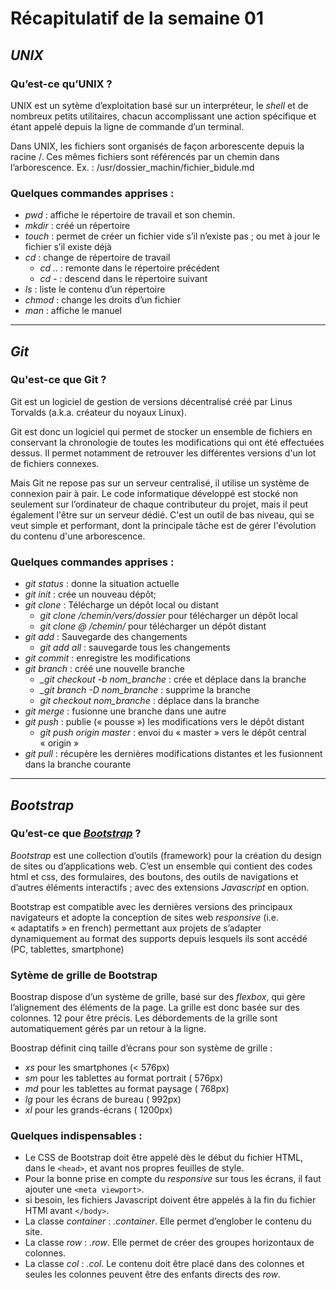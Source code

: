 # Récapitulatif de la semaine 01

## _UNIX_

### Qu’est-ce qu’UNIX ?

UNIX est un sytème d’exploitation basé sur un interpréteur, le *shell* et de nombreux petits utilitaires, chacun accomplissant une action spécifique et étant appelé depuis la ligne de commande d’un terminal.

Dans UNIX, les fichiers sont organisés de façon arborescente depuis la racine /.
Ces mêmes fichiers sont référencés par un chemin dans l’arborescence. Ex. : /usr/dossier_machin/fichier_bidule.md


### Quelques commandes apprises :

* *_pwd_* : affiche le répertoire de travail et son chemin.
* *_mkdir_* : créé un répertoire
* *_touch_* : permet de créer un fichier vide s’il n’existe pas ; ou met à jour le fichier s’il existe déjà
* *_cd_* : change de répertoire de travail
  * *_cd .._* : remonte dans le répertoire précédent
  * *_cd -_* : descend dans le répertoire suivant
* *_ls_* : liste le contenu d’un répertoire
* *_chmod_* : change les droits d’un fichier
* *_man_* : affiche le manuel


***


## _Git_

### Qu'est-ce que Git ?

Git est un logiciel de gestion de versions décentralisé créé par Linus Torvalds (a.k.a.	créateur du noyaux Linux).

Git est donc un logiciel qui permet de stocker un ensemble de fichiers en conservant la chronologie de toutes les modifications qui ont été effectuées dessus. Il permet notamment de retrouver les différentes versions d'un lot de fichiers connexes.

Mais Git ne repose pas sur un serveur centralisé, il utilise un système de connexion pair à pair. Le code informatique développé est stocké non seulement sur l’ordinateur de chaque contributeur du projet, mais il peut également l'être sur un serveur dédié. C'est un outil de bas niveau, qui se veut simple et performant, dont la principale tâche est de gérer l'évolution du contenu d'une arborescence.


### Quelques commandes apprises :

* *_git status_* : donne la situation actuelle
* *_git init_* : crée un nouveau dépôt;
* *_git clone_* : Télécharge un dépôt local ou distant
  * *_git clone_ /chemin/vers/dossier* pour télécharger un dépôt local
  * *_git clone_ <username>@<url> /chemin/* pour télécharger un dépôt distant
* *_git add_* : Sauvegarde des changements
  * *_git add all_* : sauvegarde tous les changements
* *_git commit_* : enregistre les modifications
* *_git branch_* : créé une nouvelle branche
  * *_git checkout -b nom_branche* : crée et déplace dans la branche
  * *_git branch -D nom_branche* : supprime la branche
  * *_git checkout_ nom_branche* : déplace dans la branche
* *_git merge_* : fusionne une branche dans une autre
* *_git push_* : publie (« pousse ») les modifications vers le dépôt distant
  * *_git push_ origin master* : envoi du « master » vers le dépôt central « origin »
* *_git pull_* : récupère les dernières modifications distantes et les fusionnent dans la branche courante



***

## _Bootstrap_

### Qu’est-ce que [*Bootstrap*](https://getbootstrap.com/docs/4.0/getting-started/introduction/) ?

*Bootstrap* est une collection d’outils (framework) pour la création du design de sites ou d’applications web.
C’est un ensemble qui contient des codes html et css, des formulaires, des boutons, des outils de navigations et d’autres éléments interactifs ; avec des extensions *Javascript* en option.

Bootstrap est compatible avec les dernières versions des principaux navigateurs et adopte la conception de sites web *responsive* (i.e. « adaptatifs » en french) permettant aux projets de s’adapter dynamiquement au format des supports depuis lesquels ils sont accédé (PC, tablettes, smartphone)


### Sytème de grille de Bootstrap

Boostrap dispose d’un système de grille, basé sur des *flexbox*, qui gère l’alignement des éléments de la page.
La grille est donc basée sur des colonnes. 12 pour être précis.
Les débordements de la grille sont automatiquement gérés par un retour à la ligne.

Boostrap définit cinq taille d’écrans pour son système de grille :
* _xs_ pour les smartphones (< 576px)
* _sm_ pour les tablettes au format portrait ( 576px)
* _md_ pour les tablettes au format paysage ( 768px)
* _lg_ pour les écrans de bureau ( 992px)
* _xl_ pour les grands-écrans ( 1200px)


### Quelques indispensables :

* Le CSS de Bootstrap doit être appelé dès le début du fichier HTML, dans le `<head>`, et avant nos propres feuilles de style.
* Pour la bonne prise en compte du *responsive* sur tous les écrans, il faut ajouter une `<meta viewport>`.
* si besoin, les fichiers Javascript doivent être appelés à la fin du fichier HTMl avant `</body>`.
* La classe _container_ : *.container*. Elle permet d’englober le contenu du site.
* La classe _row_ : *.row*. Elle permet de créer des groupes horizontaux de colonnes.
* La classe _col_ : *.col*. Le contenu doit être placé dans des colonnes et seules les colonnes peuvent être des enfants directs des _row_.

